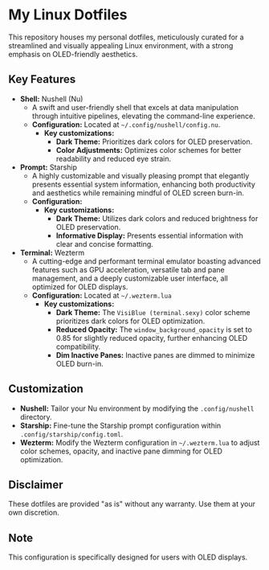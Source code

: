 # My Linux Dotfiles 

This repository houses my personal dotfiles, meticulously curated for a streamlined and visually appealing Linux environment, with a strong emphasis on OLED-friendly aesthetics.

## Key Features

* **Shell:** Nushell (Nu) 
    * A swift and user-friendly shell that excels at data manipulation through intuitive pipelines, elevating the command-line experience.
    * **Configuration:** Located at `~/.config/nushell/config.nu`. 
        * **Key customizations:** 
            * **Dark Theme:** Prioritizes dark colors for OLED preservation.
            * **Color Adjustments:** Optimizes color schemes for better readability and reduced eye strain.
* **Prompt:** Starship 
    * A highly customizable and visually pleasing prompt that elegantly presents essential system information, enhancing both productivity and aesthetics while remaining mindful of OLED screen burn-in.
    * **Configuration:** 
        * **Key customizations:** 
            * **Dark Theme:** Utilizes dark colors and reduced brightness for OLED preservation.
            * **Informative Display:** Presents essential information with clear and concise formatting.
* **Terminal:** Wezterm 
    * A cutting-edge and performant terminal emulator boasting advanced features such as GPU acceleration, versatile tab and pane management, and a deeply customizable user interface, all optimized for OLED displays. 
    * **Configuration:** Located at `~/.wezterm.lua`
        * **Key customizations:**
            * **Dark Theme:** The `VisiBlue (terminal.sexy)` color scheme prioritizes dark colors for OLED optimization. 
            * **Reduced Opacity:** The `window_background_opacity` is set to 0.85 for slightly reduced opacity, further enhancing OLED compatibility.
            * **Dim Inactive Panes:** Inactive panes are dimmed to minimize OLED burn-in.

## Customization

* **Nushell:** Tailor your Nu environment by modifying the `.config/nushell` directory. 
* **Starship:** Fine-tune the Starship prompt configuration within `.config/starship/config.toml`.
* **Wezterm:** Modify the Wezterm configuration in `~/.wezterm.lua` to adjust color schemes, opacity, and inactive pane dimming for OLED optimization.

## Disclaimer

These dotfiles are provided "as is" without any warranty. Use them at your own discretion.

## Note

This configuration is specifically designed for users with OLED displays.
